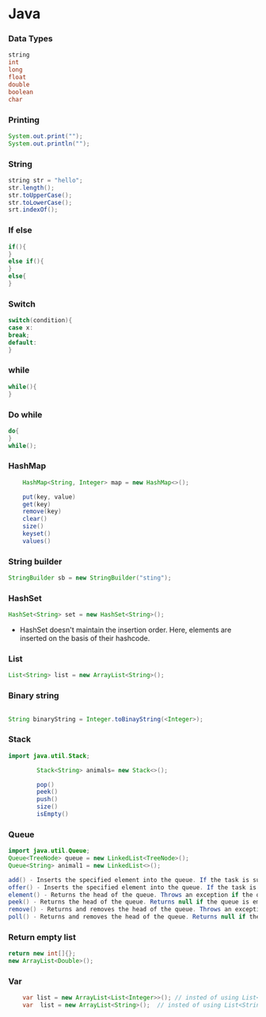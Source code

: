 # Java

### Data Types
``` java
string
int
long
float
double
boolean
char

```

### Printing 

``` java
System.out.print("");
System.out.println("");
```

### String

``` java
string str = "hello";
str.length();
str.toUpperCase();
str.toLowerCase();
srt.indexOf();
```

### If else

``` java
if(){
}
else if(){
}
else{
}
```

### Switch

``` java
switch(condition){
case x:
break;
default:
}
```

### while
``` java
while(){
}
```

### Do while
``` java
do{
}
while();
```

### HashMap 
``` java
    HashMap<String, Integer> map = new HashMap<>();

    put(key, value)
    get(key)
    remove(key)
    clear()
    size()
    keyset()
    values()
```

### String builder
``` java
StringBuilder sb = new StringBuilder("sting");
```

### HashSet
```  java
HashSet<String> set = new HashSet<String>();
```

- HashSet doesn't maintain the insertion order. Here, elements are inserted on the basis of their hashcode.

### List
```java 
List<String> list = new ArrayList<String>();
```

### Binary string 
``` java 

String binaryString = Integer.toBinayString(<Integer>);

```

### Stack 
``` java
import java.util.Stack;

        Stack<String> animals= new Stack<>();

        pop()
        peek()
        push()
        size()
        isEmpty()
```
### Queue
``` java
import java.util.Queue;
Queue<TreeNode> queue = new LinkedList<TreeNode>();
Queue<String> animal1 = new LinkedList<>();

add() - Inserts the specified element into the queue. If the task is successful, add() returns true, if not it throws an exception.
offer() - Inserts the specified element into the queue. If the task is successful, offer() returns true, if not it returns false.
element() - Returns the head of the queue. Throws an exception if the queue is empty.
peek() - Returns the head of the queue. Returns null if the queue is empty.
remove() - Returns and removes the head of the queue. Throws an exception if the queue is empty.
poll() - Returns and removes the head of the queue. Returns null if the queue is empty.

```
### Return empty list
``` java
return new int[]{};
new ArrayList<Double>();
```

### Var
``` java
    var list = new ArrayList<List<Integer>>(); // insted of using List<List<Integer>> list = new ArrayList<List<Integer>>();
    var  list = new ArrayList<String>();  // insted of using List<String> list = new ArrayList<String>();
```
